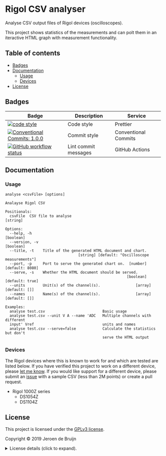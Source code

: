 # Rigol CSV analyser

Analyse CSV output files of Rigol devices (oscilloscopes).

This project shows statistics of the measurements and can polt them in an iteractive HTML graph with measurement functionality.

## Table of contents

- [Badges](#badges)
- [Documentation](#documentation)
  - [Usage](#usage)
  - [Devices](#devices)
- [License](#license)

<a name="badges"></a>

## Badges

| Badge                                                                                                                                                                                                                                    | Description          | Service              |
| ---------------------------------------------------------------------------------------------------------------------------------------------------------------------------------------------------------------------------------------- | -------------------- | -------------------- |
| <a href="https://github.com/prettier/prettier#readme"><img alt="code style" src="https://img.shields.io/badge/code_style-prettier-ff69b4.svg?style=flat-square"></a>                                                                     | Code style           | Prettier             |
| <a href="https://conventionalcommits.org"><img alt="Conventional Commits: 1.0.0" src="https://img.shields.io/badge/Conventional%20Commits-1.0.0-yellow.svg?style=flat-square"></a>                                                       | Commit style         | Conventional Commits |
| <a href="https://github.com/vidavidorra/rigol-csv-analyser/actions"><img alt="GitHub workflow status" src="https://img.shields.io/github/workflow/status/vidavidorra/rigol-csv-analyser/Lint%20commit%20messages?style=flat-square"></a> | Lint commit messages | GitHub Actions       |

<a name="documentation"></a>

## Documentation

<a name="usage"></a>

### Usage

```shell
analyse <csvFile> [options]

Analayse Rigol CSV

Positionals:
  csvFile  CSV file to analyse                                          [string]

Options:
  --help, -h                                                           [boolean]
  --version, -v                                                        [boolean]
  --title, -t    Title of the generated HTML document and chart.
                                 [string] [default: "Oscilloscope measurements"]
  --port, -p     Port to serve the generated chart on.  [number] [default: 8080]
  --serve, -s    Whether the HTML document should be served.
                                                       [boolean] [default: true]
  --units        Unit(s) of the channel(s).                [array] [default: []]
  --names        Name(s) of the channel(s).                [array] [default: []]

Examples:
  analyse test.csv                          Basic usage
  analyse test.csv --unit V A --name 'ADC   Multiple channels with different
  input' Vref                               units and names
  analyse test.csv --serve=false            Calculate the statistics but don't
                                            serve the HTML output
```

<a name="devices"></a>

### Devices

The Rigol devices where this is known to work for and which are tested are listed below.
If you have verified this project to work on a different device, please [let me know][new-issue]. If you would like support for a different device, please submit an [issue][new-issue] with a sample CSV (less than 2M points) or create a pull request.

- Rigol 1000Z series
  - DS1054Z
  - DS1104Z

<a name="license"></a>

## License

This project is licensed under the [GPLv3 license](https://www.gnu.org/licenses/gpl.html).

Copyright © 2019 Jeroen de Bruijn

<details><summary>License details (click to expand).</summary>
<p>

This program is free software: you can redistribute it and/or modify
it under the terms of the GNU General Public License as published by
the Free Software Foundation, either version 3 of the License, or
(at your option) any later version.

This program is distributed in the hope that it will be useful,
but WITHOUT ANY WARRANTY; without even the implied warranty of
MERCHANTABILITY or FITNESS FOR A PARTICULAR PURPOSE. See the
GNU General Public License for more details.

You should have received a copy of the GNU General Public License
along with this program. If not, see <http://www.gnu.org/licenses/>.

The full text of the license is available in the [LICENSE](LICENSE.md) file in this repository and [online](https://www.gnu.org/licenses/gpl.html).

</details>

[new-issue]: https://github.com/vidavidorra/rigol-csv-analyser/issues/new
